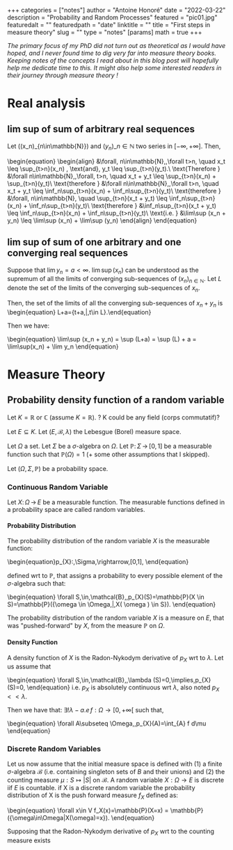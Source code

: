 +++
categories = ["notes"]
author = "Antoine Honoré"
date = "2022-03-22"
description = "Probability and Random Processes"
featured = "pic01.jpg"
featuredalt = ""
featuredpath = "date"
linktitle = ""
title = "First steps in measure theory"
slug = ""
type = "notes"
[params]
  math = true
+++

*The primary focus of my PhD did not turn out as theoretical as I would have hoped, and I never found time to dig very far into measure theory books. Keeping notes of the concepts I read about in this blog post will hopefully help me dedicate time to this. It might also help some interested readers in their journey through measure theory !*

# Real analysis

## lim sup of sum of arbitrary real sequences

Let \((x_n)_{n\in\mathbb{N}}\) and  $(y_n)\_{n\in\mathbb{N}}$ two series in $[-\infty, +\infty]$.
Then,

\begin{equation}
\begin{align}
&\forall\, n\in\mathbb{N},\,\forall t>n, \quad x_t \leq \sup_{t>n}(x_n) \, \text{and}\, y_t \leq \sup_{t>n}(y_t).\\
\text{Therefore } &\forall n\in\mathbb{N},\,\forall\, t>n, \quad x_t + y_t \leq \sup_{t>n}(x_n) +  \sup_{t>n}(y_t)\\
\text{therefore } &\forall n\in\mathbb{N},\,\forall t>n, \quad x_t + y_t \leq \inf_n\sup_{t>n}(x_n) +  \inf_n\sup_{t>n}(y_t)\\
\text{therefore } &\forall\, n\in\mathbb{N}, \quad  \sup_{t>n}(x_t + y_t) \leq \inf_n\sup_{t>n}(x_n) +  \inf_n\sup_{t>n}(y_t)\\
\text{therefore } &\inf_n\sup_{t>n}(x_t + y_t) \leq \inf_n\sup_{t>n}(x_n) +  \inf_n\sup_{t>n}(y_t)\\
\text{i.e. } &\lim\sup (x_n + y_n) \leq \lim\sup (x_n) +  \lim\sup (y_n)
\end{align}
\end{equation}

## lim sup of sum of one arbitrary and one converging real sequences
Suppose that $\lim y_n = a<\infty$.
$\lim\sup(x_n)$ can be understood as the supremum of all the limits of converging sub-sequences of $(x_n)_{n\in\mathbb{N}}$.
Let $L$ denote the set of the limits of the converging sub-sequences of $x_n$.

Then, the set of the limits of all the converging sub-sequences of $x_n + y_n$ is 
\begin{equation} L+a=\{t+a\,|\,t\in L\}.\end{equation}

Then we have:

\begin{equation}
\lim\sup (x_n + y_n) = \sup (L+a) = \sup (L) + a = \lim\sup(x_n) + \lim y_n
\end{equation}


# Measure Theory
## Probability density function of a random variable

Let $K=\mathbb{R}$ or $\mathbb{C}$ (assume $K=\mathbb{R}$). ? K could be any field (corps commutatif)?

Let $E\subseteq K$. Let $(E,\,\mathcal{B},\,\lambda)$ the Lebesgue (Borel) measure space.

Let $\Omega$ a set. Let $\Sigma$ be a $\sigma$-algebra on $\Omega$. Let $\mathbb{P}:\,\Sigma\,\rightarrow\,[0,1]$ be a measurable function such that $\mathbb{P}(\Omega)=1$ (+ some other assumptions that I skipped).

Let $(\Omega,\,\Sigma,\,\mathbb{P})$ be a probability space.

### Continuous Random Variable

Let $X:\,\Omega\,\rightarrow\,E$ be a measurable function. The measurable functions defined in a probability space are called random variables.

#### Probability Distribution

The probability distribution of the random variable $X$ is the measurable function: 

\begin{equation}p_{X}:\,\Sigma\,\rightarrow\,[0,1], \end{equation}

defined wrt to $\mathbb{P}$, that assigns a probability to every possible element of the $\sigma$-algebra such that: 

\begin{equation} \forall S\,\in\,\mathcal{B},\,p_{X}(S)=\mathbb{P}(X \in S)=\mathbb{P}(\{\omega \in \Omega\,|\,X( \omega ) \in S\}). \end{equation} 

The probability distribution of the random variable $X$ is a measure on $E$, that was "pushed-forward" by $X$, from the measure $\mathbb{P}$ on $\Omega$.

#### Density Function

A density function of $X$ is the Radon-Nykodym derivative of $p_X$ wrt to $\lambda$. Let us assume that 

\begin{equation} \forall S\,\in\,\mathcal{B},\,\lambda (S)=0\,\implies\,p_{X}(S)=0, \end{equation} i.e. $p_{X}$ is absolutely continuous wrt $\lambda$, also noted $p_{X} << \lambda$. 

Then we have that: $\exists ! \lambda-a.e\, f:\Omega\rightarrow [0,+\infty[$ such that,

\begin{equation}  \forall A\subseteq \Omega,\,p_{X}(A)=\int_{A} f d\mu \end{equation} 

### Discrete Random Variables
Let us now assume that the initial measure space is defined with (1) a finite $\sigma$-algebra $\mathcal{B}$ (i.e. containing singleton sets of $B$ and their unions) and (2) the counting measure $\mu:S\mapsto |S|$ on $\mathcal{B}$.
A random variable $X:\Omega\rightarrow E$ is discrete iif $E$ is countable.
if X is a discrete random variable the probability distribution of X is the push forward measure $f_X$ defined as:

\begin{equation} \forall x\in V f_X(x)=\mathbb{P}(X=x) = \mathbb{P}(\{\omega\in\Omega|X(\omega)=x\}). \end{equation}

Supposing that the Radon-Nykodym derivative of $p_X$ wrt to the counting measure exists
